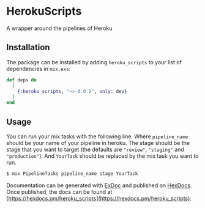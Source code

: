 # HerokuScripts

A wrapper around the pipelines of Heroku

## Installation

The package can be installed by adding `heroku_scripts` to your list of dependencies in `mix.exs`:

```elixir
def deps do
  [
    {:heroku_scripts, "~> 0.0.2", only: dev}
  ]
end
```

## Usage

You can run your mix tasks with the following line. Where `pipeline_name` should
be your name of your pipeline in heroku. The stage should be the stage that you want to target (the defaults are `"review"`, `"staging"` and `"production"`). And `YourTask` should be replaced by the mix task you want to run.

```bash
$ mix PipelineTasks pipeline_name stage YourTask
```


Documentation can be generated with [ExDoc](https://github.com/elixir-lang/ex_doc)
and published on [HexDocs](https://hexdocs.pm). Once published, the docs can
be found at [https://hexdocs.pm/heroku_scripts](https://hexdocs.pm/heroku_scripts).

